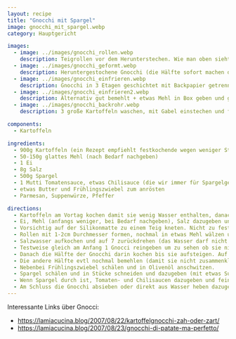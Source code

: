 ```yaml
---
layout: recipe
title: "Gnocchi mit Spargel"
image: gnocchi_mit_spargel.webp
category: Hauptgericht

images:
  - image: ../images/gnocchi_rollen.webp
    description: Teigrollen vor dem Herunterstechen. Wie man oben sieht sollte man sie gut einmehlen!
  - image: ../images/gnocchi_geformt.webp
    description: Heruntergestochene Gnocchi (die Hälfte sofort machen die andere Hälfte einfrieren)
  - image: ../images/gnocchi_einfrieren.webp
    description: Gnocchi in 3 Etagen geschichtet mit Backpapier getrennt zum Einfrieren. Beim Auftauen vorsichtig lösen und auch ca 7min kochen. Waren sehr gut aber etwas weich nach dem Kochen (hat die Tomatensauce schön cremig gemacht)
  - image: ../images/gnocchi_einfrieren2.webp
    description: Alternativ gut bemehlt + etwas Mehl in Box geben und gut schwenken damit sie nicht zusammenkleben. Sie werden dann zwar rundlich aber schmecken hoffentlich gut (noch testen)
  - image: ../images/gnocchi_backrohr.webp
    description: 3 große Kartoffeln waschen, mit Gabel einstechen und für 1h ins auf 200°C Ober/Unterhitze vorgeheizte Backrohr geben. Verlieren viel Wasser werden aber außen zu resch wie man am Bild sieht (daher viel Verlust - zb von 970g auf 570g). Teig war super, formen ging super, daher nur außen Mehl genommen. Hat bis zum ins-Wasser-geben super ausgeschaut, dann sind sie aber total zerfallen. Evtl braucht man doch etwas Mehl, oder das Wasser kochte noch zu stark (wusste nicht dass das nicht sein soll)

components:
  - Kartoffeln

ingredients:
  - 900g Kartoffeln (ein Rezept empfiehlt festkochende wegen weniger Stärke, andere mehlige)
  - 50-150g glattes Mehl (nach Bedarf nachgeben)
  - 1 Ei
  - 8g Salz
  - 500g Spargel
  - 1 Mutti Tomatensauce, etwas Chilisauce (die wir immer für Spargelgerichte nehmen)
  - etwas Butter und Frühlingszwiebel zum anrösten
  - Parmesan, Suppenwürze, Pfeffer

directions:
  - Kartoffeln am Vortag kochen damit sie wenig Wasser enthalten, danach schälen und mit Kartoffelpresse pressen (evtl das nächste Mal im Rohr aber in Alufolie eingewickelt damit sie außen nicht resch werden!)
  - Ei, Mehl (anfangs weniger, bei Bedarf nachgeben), Salz dazugeben und gut vermischen. Achtung nimmt man zuwenig Mehl zerfallen sie beim Kochen.
  - Vorsichtig auf der Silikonmatte zu einem Teig kneten. Nicht zu fest oder lang kneten sonst wird der Teig zu patzig. Bei Bedarf Mehl ergänzen
  - Rollen mit 1-2cm Durchmesser formen, nochmal in etwas Mehl wälzen und 1-2cm dicke Gnocchi runterschneiden und auf Backpapier sammeln (bzw später direkt auf Silikonmatte)
  - Salzwasser aufkochen und auf 7 zurückdrehen (das Wasser darf nicht mehr kochen wenn man die Gnocci reingibt!)
  - Testweise gleich am Anfang 1 Gnocci reingeben um zu sehen ob sie nicht zerfallen
  - Danach die Hälfte der Gnocchi darin kochen bis sie aufsteigen. Auf keinen Fall zu lange sonst werden sie matschig. (lt anderem Rezept 2-3min gesamt bzw +2min nach Aufsteigen; 7min versucht > war nur noch Gatsch)
  - Die andere Hälfte evtl nochmal bemehlen (damit sie nicht zusammenkleben) und in Plastikbox einfrieren
  - Nebenbei Frühlingszwiebel schälen und in Olivenöl anschwitzen.
  - Spargel schälen und in Stücke schneiden und dazugeben (mit etwas Suppenwürze und Pfeffer würzen)
  - Wenn Spargel durch ist, Tomaten- und Chilisaucen dazugeben und fein geriebenen Parmesan dazugeben
  - Am Schluss die Gnocchi absieben oder direkt aus Wasser heben dazugeben und mit der Spargelsauce vermischen
---
```


Interessante Links über Gnocci:
- https://lamiacucina.blog/2007/08/22/kartoffelgnocchi-zah-oder-zart/
- https://lamiacucina.blog/2007/08/23/gnocchi-di-patate-ma-perfetto/